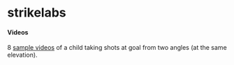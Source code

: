 # strikelabs

#### Videos 
8 [sample videos](https://github.com/joemulberry/strikelabs/tree/main/videos) of a child taking shots at goal from two angles (at the same elevation).  
